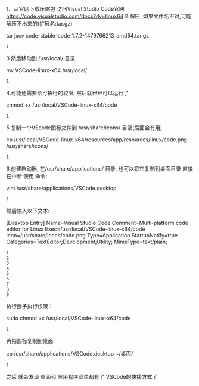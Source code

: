 1、从官网下载压缩包
访问Visual Studio Code官网 https://code.visualstudio.com/docs?dv=linux64
2.解压 ,如果文件名不对,可能解压不出来的(扩展名:tar.gz)

tar jxcv code-stable-code_1.7.2-1479766213_amd64.tar.gz

    1

3.然后移动到 /usr/local/ 目录

mv VSCode-linux-x64 /usr/local/

    1

4.可能还需要给可执行的权限, 然后就已经可以运行了

chmod +x /usr/local/VSCode-linux-x64/code

    1

5.复制一个VScode图标文件到 /usr/share/icons/ 目录(后面会有用)

cp /usr/local/VSCode-linux-x64/resources/app/resources/linux/code.png /usr/share/icons/

    1

6.创建启动器, 在/usr/share/applications/ 目录, 也可以将它复制到桌面目录
直接在中断 使用 命令:

vim /usr/share/applications/VSCode.desktop

    1

然后输入以下文本:

[Desktop Entry]
Name=Visual Studio Code
Comment=Multi-platform code editor for Linux
Exec=/usr/local/VSCode-linux-x64/code
Icon=/usr/share/icons/code.png
Type=Application
StartupNotify=true
Categories=TextEditor;Development;Utility;
MimeType=text/plain;

    1
    2
    3
    4
    5
    6
    7
    8
    9

执行授予执行权限：

sudo chmod +x  /usr/local/VSCode-linux-x64/code

    1

再把图标复制到桌面

cp /usr/share/applications/VSCode.desktop ~/桌面/

    1

之后 就会发现 桌面和 应用程序菜单都有了 VSCode的快捷方式了
